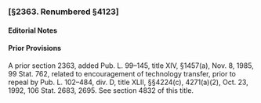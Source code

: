 ### [§2363. Renumbered §4123] ###

#### **Editorial Notes** ####

#### Prior Provisions ####

A prior section 2363, added Pub. L. 99–145, title XIV, §1457(a), Nov. 8, 1985, 99 Stat. 762, related to encouragement of technology transfer, prior to repeal by Pub. L. 102–484, div. D, title XLII, §§4224(c), 4271(a)(2), Oct. 23, 1992, 106 Stat. 2683, 2695. See section 4832 of this title.